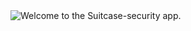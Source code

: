 <div style="width: 100%;">
    <img src="git.svg" alt="Welcome to the Suitcase-security app." />
</div>